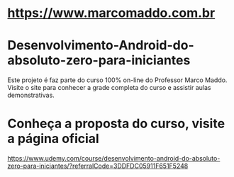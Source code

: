 https://www.marcomaddo.com.br
=============================

# Desenvolvimento-Android-do-absoluto-zero-para-iniciantes

Este projeto é faz parte do curso 100% on-line do Professor Marco Maddo.
Visite o site para conhecer a grade completa do curso e assistir aulas
demonstrativas.

# Conheça a proposta do curso, visite a página oficial

https://www.udemy.com/course/desenvolvimento-android-do-absoluto-zero-para-iniciantes/?referralCode=3DDFDC05911F651F5248

